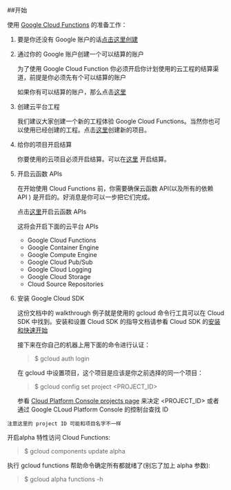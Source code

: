 ##开始

使用 [Google Cloud Functions](https://cloud.google.com/functions/docs/) 的准备工作：

 1. 要是你还没有 Google 账户的话[点击这里创建](https://accounts.google.com/SignUp)
 2. 通过你的 Google 账户创建一个可以结算的账户
	
	为了使用 Google Cloud Function 你必须开启你计划使用的云工程的结算渠道，前提是你必须先有个可以结算的账户

	如果你有可以结算的账户，那么点击[这里](https://console.cloud.google.com/billing?_ga=1.11430708.1008720489.1449201561)

 3. 创建云平台工程

	我们建议大家创建一个新的工程体验 Google Cloud Functions。当然你也可以使用已经创建的工程。点击[这里](https://console.cloud.google.com/project?_ga=1.203378321.1008720489.1449201561)创建新的项目。

 4. 给你的项目开启结算

	你要使用的云项目必须开启结算。可以在[这里](https://console.cloud.google.com/project?_ga=1.203378321.1008720489.1449201561) 开启结算。

 5. 开启云函数 APIs

	在开始使用 Cloud Functions 前，你需要确保云函数 API(以及所有的依赖 API ) 是开启的。好消息是你可以一步把它们完成。

	点击[这里](https://console.cloud.google.com/flows/enableapi?apiid=cloudfunctions,container,compute_component,storage_component,pubsub,logging,source&pli=1&_ga=1.1977009.1008720489.1449201561)开启云函数 APIs
	
	这将会开启下面的云平台 APIs
	
	* Google Cloud Functions
	* Google Container Engine
	* Google Compute Engine
	* Google Cloud Pub/Sub
	* Google Cloud Logging
	* Google Cloud Storage
	* Cloud Source Repositories 

6. 安装 Google Cloud SDK

	这份文档中的 walkthrough 例子就是使用的 gcloud 命令行工具可以在 Cloud SDK 中找到。安装和设置 Cloud SDK 的指导文档请参看 Cloud SDK 的[安装和快速开始](https://cloud.google.com/sdk)

	接下来在你自己的机器上用下面的命令进行认证：

	> $ gcloud auth login

	在 gcloud 中设置项目，这个项目是应该是你之前选择的同一个项目：

	> $ gcloud config set project <PROJECT_ID>

	参看 [Cloud Platform Console projects page](https://console.cloud.google.com/project?_ga=1.241528706.1008720489.1449201561) 来决定 <PROJECT_ID> 或者通过 Google CLoud Platform Console 的控制台查找 ID

```
注意这里的 project ID 可能和项目名字不一样

```

开启alpha 特性访问 Cloud Functions:

> $ gcloud components update alpha

执行 gcloud functions 帮助命令确定所有都就绪了(别忘了加上 alpha 参数):

> $ gcloud alpha functions -h
